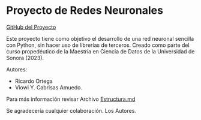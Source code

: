 # Proyecto de Redes Neuronales

[GitHub del Proyecto](https://github.com/viowiy/redes_neuronales.git)

Este proyecto tiene como objetivo el desarrollo de una red neuronal sencilla con Python, sin hacer uso de librerías de terceros.
Creado como parte del curso propedéutico de la Maestría en Ciencia de Datos de la Universidad de Sonora (2023).

Autores:
- Ricardo Ortega
- Viowi Y. Cabrisas Amuedo.

Para más información revisar Archivo [Estructura.md](https://github.com/viowiy/redes_neuronales/blob/main/Estructura.md)

Se agradecería cualquier colaboración.
Los Autores.
